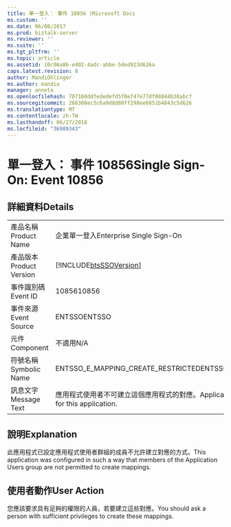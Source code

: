 ```yaml
---
title: 單一登入： 事件 10856 |Microsoft Docs
ms.custom: ''
ms.date: 06/08/2017
ms.prod: biztalk-server
ms.reviewer: ''
ms.suite: ''
ms.tgt_pltfrm: ''
ms.topic: article
ms.assetid: 10c06a86-e402-4adc-abbe-5ded923d626a
caps.latest.revision: 8
author: MandiOhlinger
ms.author: mandia
manager: anneta
ms.openlocfilehash: 707160ddfededefd5f0ef47e77df08844b38abcf
ms.sourcegitcommit: 266308ec5c6a9d8d80ff298ee6051b4843c5d626
ms.translationtype: MT
ms.contentlocale: zh-TW
ms.lasthandoff: 06/27/2018
ms.locfileid: "36989343"
---
```

# <a name="single-sign-on-event-10856"></a><span data-ttu-id="24a55-102">單一登入： 事件 10856</span><span class="sxs-lookup"><span data-stu-id="24a55-102">Single Sign-On: Event 10856</span></span>
## <a name="details"></a><span data-ttu-id="24a55-103">詳細資料</span><span class="sxs-lookup"><span data-stu-id="24a55-103">Details</span></span>  
  
|                 |                                                                |
|-----------------|----------------------------------------------------------------|
|  <span data-ttu-id="24a55-104">產品名稱</span><span class="sxs-lookup"><span data-stu-id="24a55-104">Product Name</span></span>   |                   <span data-ttu-id="24a55-105">企業單一登入</span><span class="sxs-lookup"><span data-stu-id="24a55-105">Enterprise Single Sign-On</span></span>                    |
| <span data-ttu-id="24a55-106">產品版本</span><span class="sxs-lookup"><span data-stu-id="24a55-106">Product Version</span></span> |   [!INCLUDE[btsSSOVersion](../includes/btsssoversion-md.md)]   |
|    <span data-ttu-id="24a55-107">事件識別碼</span><span class="sxs-lookup"><span data-stu-id="24a55-107">Event ID</span></span>     |                             <span data-ttu-id="24a55-108">10856</span><span class="sxs-lookup"><span data-stu-id="24a55-108">10856</span></span>                              |
|  <span data-ttu-id="24a55-109">事件來源</span><span class="sxs-lookup"><span data-stu-id="24a55-109">Event Source</span></span>   |                             <span data-ttu-id="24a55-110">ENTSSO</span><span class="sxs-lookup"><span data-stu-id="24a55-110">ENTSSO</span></span>                             |
|    <span data-ttu-id="24a55-111">元件</span><span class="sxs-lookup"><span data-stu-id="24a55-111">Component</span></span>    |                              <span data-ttu-id="24a55-112">不適用</span><span class="sxs-lookup"><span data-stu-id="24a55-112">N/A</span></span>                               |
|  <span data-ttu-id="24a55-113">符號名稱</span><span class="sxs-lookup"><span data-stu-id="24a55-113">Symbolic Name</span></span>  |               <span data-ttu-id="24a55-114">ENTSSO_E_MAPPING_CREATE_RESTRICTED</span><span class="sxs-lookup"><span data-stu-id="24a55-114">ENTSSO_E_MAPPING_CREATE_RESTRICTED</span></span>               |
|  <span data-ttu-id="24a55-115">訊息文字</span><span class="sxs-lookup"><span data-stu-id="24a55-115">Message Text</span></span>   | <span data-ttu-id="24a55-116">應用程式使用者不可建立這個應用程式的對應。</span><span class="sxs-lookup"><span data-stu-id="24a55-116">Application Users cannot create mappings for this application.</span></span> |
  
## <a name="explanation"></a><span data-ttu-id="24a55-117">說明</span><span class="sxs-lookup"><span data-stu-id="24a55-117">Explanation</span></span>  
 <span data-ttu-id="24a55-118">此應用程式已設定應用程式使用者群組的成員不允許建立對應的方式。</span><span class="sxs-lookup"><span data-stu-id="24a55-118">This application was configured in such a way that members of the Application Users group are not permitted to create mappings.</span></span>  
  
## <a name="user-action"></a><span data-ttu-id="24a55-119">使用者動作</span><span class="sxs-lookup"><span data-stu-id="24a55-119">User Action</span></span>  
 <span data-ttu-id="24a55-120">您應該要求具有足夠的權限的人員，若要建立這些對應。</span><span class="sxs-lookup"><span data-stu-id="24a55-120">You should ask a person with sufficient privileges to create these mappings.</span></span>